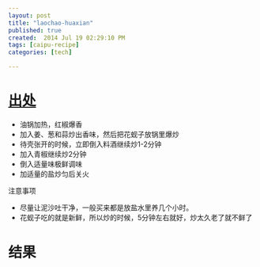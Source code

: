 ```yaml
---
layout: post
title: "laochao-huaxian"
published: true
created:  2014 Jul 19 02:29:10 PM
tags: [caipu-recipe]
categories: [tech]

---
```


# [出处](http://jingyan.baidu.com/article/db55b609ad5b1d4ba30a2f1b.html)

* 油锅加热，红椒爆香
* 加入姜、葱和蒜炒出香味，然后把花蚬子放锅里爆炒
* 待壳张开的时候，立即倒入料酒继续炒1-2分钟
* 加入青椒继续炒2分钟
* 倒入适量味极鲜调味
* 加适量的盐炒匀后关火

注意事项

* 尽量让泥沙吐干净，一般买来都是放盐水里养几个小时。
* 花蚬子吃的就是新鲜，所以炒的时候，5分钟左右就好，炒太久老了就不鲜了

# 结果


